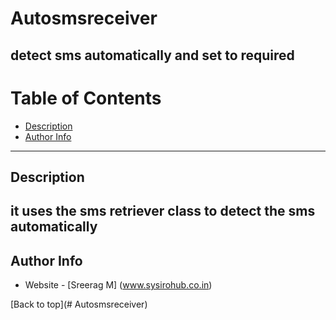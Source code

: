 # Autosmsreceiver
detect sms automatically and set to required
----
# Table of Contents

- [Description](#description)
- [Author Info](#js34)
---
## Description
it uses the sms retriever class to detect the sms automatically
---
## Author Info
- Website - [Sreerag M] (www.sysirohub.co.in)

 
[Back to top](# Autosmsreceiver)
